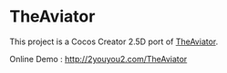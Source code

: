 # TheAviator

This project is a Cocos Creator 2.5D port of [TheAviator](https://github.com/yakudoo/TheAviator).

Online Demo : http://2youyou2.com/TheAviator
